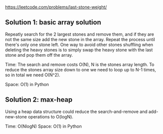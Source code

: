 https://leetcode.com/problems/last-stone-weight/

## Solution 1: basic array solution

Repeatly search for the 2 largest stones and remove them, and if they are not the same size add the new stone in the array. Repeat the process until there's only one stone left. One way to avoid other stones shuffling when deleting the heavy stones is to simply swap the heavy stone with the last stone and pop them off the array.

Time: The search and remove costs O(N), N is the stones array length. To reduce the stones array size down to one we need to loop up to N-1 times, so in total we need O(N^2).

Space: O(1) in Python

## Solution 2: max-heap

Using a heap data structure could reduce the search-and-remove and add-new-stone operations to O(logN).

Time: O(NlogN)
Space: O(1) in Python
